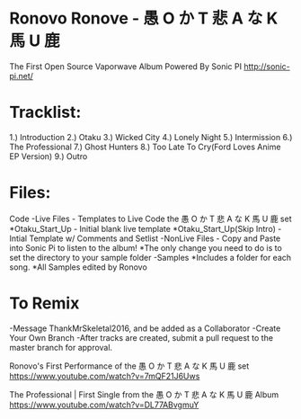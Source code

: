 # Ronovo Ronove - 愚 O か T 悲 A な K 馬 U 鹿 
The First Open Source Vaporwave Album
Powered By Sonic PI
http://sonic-pi.net/

# Tracklist:
1.) Introduction
2.) Otaku
3.) Wicked City
4.) Lonely Night
5.) Intermission
6.) The Professional
7.) Ghost Hunters
8.) Too Late To Cry(Ford Loves Anime EP Version)
9.) Outro

# Files:
Code
  -Live Files - Templates to Live Code the 愚 O か T 悲 A な K 馬 U 鹿 set
    *Otaku_Start_Up - Initial blank live template
	*Otaku_Start_Up(Skip Intro) - Intial Template w/ Comments and Setlist
  -NonLive Files - Copy and Paste into Sonic Pi to listen to the album!
	*The only change you need to do is to set the directory to your sample folder
  -Samples
	*Includes a folder for each song.
	*All Samples edited by Ronovo
	
# To Remix
-Message ThankMrSkeletal2016, and be added as a Collaborator
-Create Your Own Branch
-After tracks are created, submit a pull request to the master branch for approval.

Ronovo's First Performance of the 愚 O か T 悲 A な K 馬 U 鹿 set
https://www.youtube.com/watch?v=7mQF21J6Uws

The Professional | First Single from the 愚 O か T 悲 A な K 馬 U 鹿 Album
https://www.youtube.com/watch?v=DL77ABvgmuY
	
